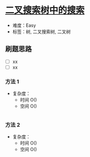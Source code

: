 # [二叉搜索树中的搜索](https://leetcode-cn.com/problems/search-in-a-binary-search-tree/)

- 难度：Easy
- 标签：树, 二叉搜索树, 二叉树

## 刷题思路

- [ ] xx
- [ ] xx

### 方法 1

- 复杂度：
    - 时间 O()
    - 空间 O()

``` js

```

### 方法 2

- 复杂度：
    - 时间 O()
    - 空间 O()

``` js

```
